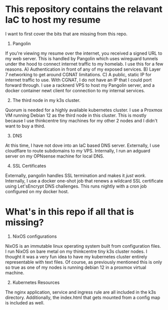 # This repository contains the relavant IaC to host my resume
I want to first cover the bits that are missing from this repo.

1. Pangolin

If you're viewing my resume over the internet, you received a signed URL to my web server. This is handled by Pangolin which uses wireguard tunnels under the hood to connect internet traffic to my homelab. I use this for a few reasons. A) Authentication in front of any of my exposed services. B) Layer 7 networking to get around CGNAT limitations. C) A public, static IP for internet traffic to use. With CGNAT, I do not have an IP that I could port forward through. I use a racknerd VPS to host my Pangolin server, and a docker container newt client for connection to my internal services.

2. The third node in my k3s cluster. 

Quorum is needed for a highly available kubernetes cluster. I use a Proxmox VM running Debian 12 as the third node in this cluster. This is mostly because I use thinkcentre tiny machines for my other 2 nodes and I didn't want to buy a third.

3. DNS

At this time, I have not dove into an IaC based DNS server. Externally, I use cloudflare to route subdomains to my VPS. Internally, I run an adguard server on my OPNsense machine for local DNS.

4. SSL Certificates

Externally, pangolin handles SSL termination and makes it *just work*. Internally, I use a docker one-shot job that renews a wildcard SSL certificate using Let'sEncrypt DNS challenges. This runs nightly with a cron job configured on my docker host.

# What's in this repo if all that is missing?
1. NixOS configurations

NixOS is an immutable linux operating system built from configuration files. I run NixOS on bare metal on my thinkcentre tiny k3s cluster nodes. I thought it was a very fun idea to have my kubernetes cluster entirely representable with text files. Of course, as previously mentioned this is only so true as one of my nodes is running debian 12 in a proxmox virtual machine.

2. Kubernetes Resources

The nginx application, service and ingress rule are all included in the k3s directory. Additionally, the index.html that gets mounted from a config map is included as well.
